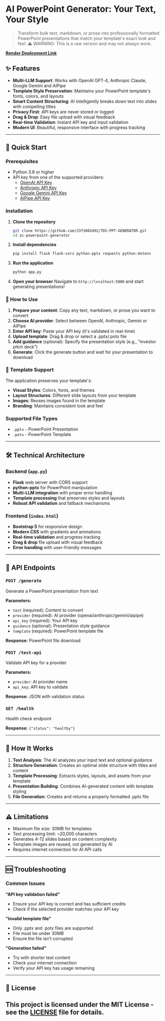 # AI PowerPoint Generator: Your Text, Your Style

> Transform bulk text, markdown, or prose into professionally formatted PowerPoint presentations that match your template's exact look and feel.
> ⚠️ WARNING: This is a raw version and may not always work.

**[Render Deployment Link]()** 


## ✨ Features

- **Multi-LLM Support**: Works with OpenAI GPT-4, Anthropic Claude, Google Gemini and AIPipe
- **Template Style Preservation**: Maintains your PowerPoint template's fonts, colors, and layouts
- **Smart Content Structuring**: AI intelligently breaks down text into slides with compelling titles
- **Privacy First**: API keys are never stored or logged
- **Drag & Drop**: Easy file upload with visual feedback
- **Real-time Validation**: Instant API key and input validation
- **Modern UI**: Beautiful, responsive interface with progress tracking

--- 

## 🚀 Quick Start

### Prerequisites

- Python 3.8 or higher
- API key from one of the supported providers:
  - [OpenAI API Key](https://platform.openai.com/api-keys)
  - [Anthropic API Key](https://console.anthropic.com/)
  - [Google Gemini API Key](https://aistudio.google.com/app/apikey)
  - [AIPipe API Key](https:/aipipe.org)

### Installation

1. **Clone the repository**
   ```bash
   git clone https://github.com/23f1002492/TDS-PPT-GENERATOR.git
   cd ai-powerpoint-generator
   ```

2. **Install dependencies**
   ```bash
   pip install flask flask-cors python-pptx requests python-dotenv
   ```

3. **Run the application**
   ```bash
   python app.py
   ```

4. **Open your browser**
   Navigate to `http://localhost:5000` and start generating presentations!

### 📖 How to Use

1. **Prepare your content**: Copy any text, markdown, or prose you want to convert
2. **Choose AI provider**: Select between OpenAI, Anthropic, Gemini or AIPipe
3. **Enter API key**: Paste your API key (it's validated in real-time)
4. **Upload template**: Drag & drop or select a .pptx/.potx file
5. **Add guidance** (optional): Specify the presentation style (e.g., "investor pitch deck")
6. **Generate**: Click the generate button and wait for your presentation to download

### 🎨 Template Support

The application preserves your template's:
- **Visual Styles**: Colors, fonts, and themes
- **Layout Structures**: Different slide layouts from your template
- **Images**: Reuses images found in the template
- **Branding**: Maintains consistent look and feel

### Supported File Types
- `.pptx` - PowerPoint Presentation
- `.potx` - PowerPoint Template

---

## 🛠 Technical Architecture

### Backend (`app.py`)
- **Flask** web server with CORS support
- **python-pptx** for PowerPoint manipulation
- **Multi-LLM integration** with proper error handling
- **Template processing** that preserves styles and layouts
- **Robust API validation** and fallback mechanisms

### Frontend (`index.html`)
- **Bootstrap 5** for responsive design
- **Modern CSS** with gradients and animations
- **Real-time validation** and progress tracking
- **Drag & drop** file upload with visual feedback
- **Error handling** with user-friendly messages

---

## 🔧 API Endpoints

### `POST /generate`
Generate a PowerPoint presentation from text

**Parameters:**
- `text` (required): Content to convert
- `provider` (required): AI provider (openai/anthropic/gemini/aipipe)
- `api_key` (required): Your API key
- `guidance` (optional): Presentation style guidance
- `template` (required): PowerPoint template file

**Response:** PowerPoint file download

### `POST /test-api`
Validate API key for a provider

**Parameters:**
- `provider`: AI provider name
- `api_key`: API key to validate

**Response:** JSON with validation status

### `GET /health`
Health check endpoint

**Response:** `{"status": "healthy"}`

---

## 📝 How It Works

1. **Text Analysis**: The AI analyzes your input text and optional guidance
2. **Structure Generation**: Creates an optimal slide structure with titles and content
3. **Template Processing**: Extracts styles, layouts, and assets from your template
4. **Presentation Building**: Combines AI-generated content with template styling
5. **File Generation**: Creates and returns a properly formatted .pptx file

---

## ⚠️ Limitations

- Maximum file size: 30MB for templates
- Text processing limit: ~20,000 characters
- Generates 4-12 slides based on content complexity
- Template images are reused, not generated by AI
- Requires internet connection for AI API calls

---

## 🆘 Troubleshooting

### Common Issues

**"API key validation failed"**
- Ensure your API key is correct and has sufficient credits
- Check if the selected provider matches your API key

**"Invalid template file"**
- Only .pptx and .potx files are supported
- File must be under 30MB
- Ensure the file isn't corrupted

**"Generation failed"**
- Try with shorter text content
- Check your internet connection
- Verify your API key has usage remaining

---

## 📄 License

This project is licensed under the MIT License - see the [LICENSE](LICENSE) file for details.
---
